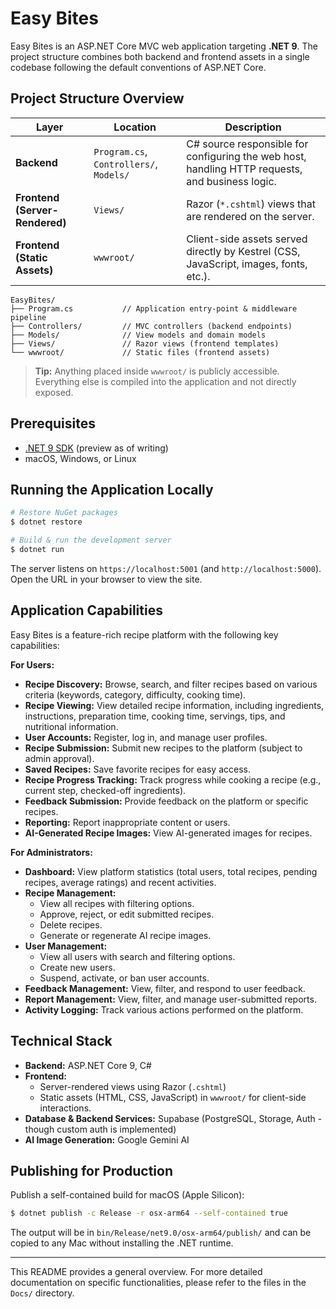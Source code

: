# Easy Bites

Easy Bites is an ASP.NET Core MVC web application targeting **.NET 9**. The project structure combines both backend and frontend assets in a single codebase following the default conventions of ASP.NET Core.

## Project Structure Overview

| Layer | Location | Description |
|-------|----------|-------------|
| **Backend** | `Program.cs`, `Controllers/`, `Models/` | C# source responsible for configuring the web host, handling HTTP requests, and business logic. |
| **Frontend (Server-Rendered)** | `Views/` | Razor (`*.cshtml`) views that are rendered on the server. |
| **Frontend (Static Assets)** | `wwwroot/` | Client-side assets served directly by Kestrel (CSS, JavaScript, images, fonts, etc.). |

```
EasyBites/
├── Program.cs           // Application entry-point & middleware pipeline
├── Controllers/         // MVC controllers (backend endpoints)
├── Models/              // View models and domain models
├── Views/               // Razor views (frontend templates)
└── wwwroot/             // Static files (frontend assets)
```

> **Tip:** Anything placed inside `wwwroot/` is publicly accessible. Everything else is compiled into the application and not directly exposed.

## Prerequisites

* [.NET 9 SDK](https://dotnet.microsoft.com/download) (preview as of writing)
* macOS, Windows, or Linux

## Running the Application Locally

```bash
# Restore NuGet packages
$ dotnet restore

# Build & run the development server
$ dotnet run
```

The server listens on `https://localhost:5001` (and `http://localhost:5000`). Open the URL in your browser to view the site.

## Application Capabilities

Easy Bites is a feature-rich recipe platform with the following key capabilities:

**For Users:**

*   **Recipe Discovery:** Browse, search, and filter recipes based on various criteria (keywords, category, difficulty, cooking time).
*   **Recipe Viewing:** View detailed recipe information, including ingredients, instructions, preparation time, cooking time, servings, tips, and nutritional information.
*   **User Accounts:** Register, log in, and manage user profiles.
*   **Recipe Submission:** Submit new recipes to the platform (subject to admin approval).
*   **Saved Recipes:** Save favorite recipes for easy access.
*   **Recipe Progress Tracking:** Track progress while cooking a recipe (e.g., current step, checked-off ingredients).
*   **Feedback Submission:** Provide feedback on the platform or specific recipes.
*   **Reporting:** Report inappropriate content or users.
*   **AI-Generated Recipe Images:** View AI-generated images for recipes.

**For Administrators:**

*   **Dashboard:** View platform statistics (total users, total recipes, pending recipes, average ratings) and recent activities.
*   **Recipe Management:**
    *   View all recipes with filtering options.
    *   Approve, reject, or edit submitted recipes.
    *   Delete recipes.
    *   Generate or regenerate AI recipe images.
*   **User Management:**
    *   View all users with search and filtering options.
    *   Create new users.
    *   Suspend, activate, or ban user accounts.
*   **Feedback Management:** View, filter, and respond to user feedback.
*   **Report Management:** View, filter, and manage user-submitted reports.
*   **Activity Logging:** Track various actions performed on the platform.

## Technical Stack

*   **Backend:** ASP.NET Core 9, C#
*   **Frontend:**
    *   Server-rendered views using Razor (`.cshtml`)
    *   Static assets (HTML, CSS, JavaScript) in `wwwroot/` for client-side interactions.
*   **Database & Backend Services:** Supabase (PostgreSQL, Storage, Auth - though custom auth is implemented)
*   **AI Image Generation:** Google Gemini AI

## Publishing for Production

Publish a self-contained build for macOS (Apple Silicon):

```bash
$ dotnet publish -c Release -r osx-arm64 --self-contained true
```

The output will be in `bin/Release/net9.0/osx-arm64/publish/` and can be copied to any Mac without installing the .NET runtime.

---

This README provides a general overview. For more detailed documentation on specific functionalities, please refer to the files in the `Docs/` directory.
